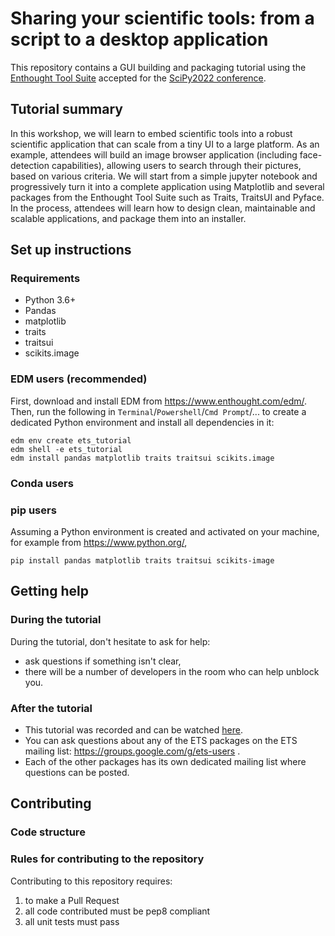 # Sharing your scientific tools: from a script to a desktop application
This repository contains a GUI building and packaging tutorial using the 
[Enthought Tool Suite](https://docs.enthought.com/ets/) accepted for the 
[SciPy2022 conference](https://www.scipy2022.scipy.org/).

## Tutorial summary

In this workshop, we will learn to embed scientific tools into a robust 
scientific application that can scale from a tiny UI to a large platform. As an 
example, attendees will build an image browser application (including 
face-detection capabilities), allowing users to search through their pictures, 
based on various criteria. We will start from a simple jupyter notebook and 
progressively turn it into a complete application using Matplotlib and several 
packages from the Enthought Tool Suite such as Traits, TraitsUI and Pyface. In 
the process, attendees will learn how to design clean, maintainable and 
scalable applications, and package them into an installer.

## Set up instructions

### Requirements

- Python 3.6+
- Pandas
- matplotlib
- traits
- traitsui
- scikits.image

### EDM users (recommended)
First, download and install EDM from https://www.enthought.com/edm/. Then, run 
the following in `Terminal`/`Powershell`/`Cmd Prompt`/... to create a dedicated 
Python environment and install all dependencies in it:
```commandline
edm env create ets_tutorial
edm shell -e ets_tutorial
edm install pandas matplotlib traits traitsui scikits.image
```

### Conda users

### pip users
Assuming a Python environment is created and activated on your machine, for 
example from https://www.python.org/, 
```commandline
pip install pandas matplotlib traits traitsui scikits-image
```

## Getting help
### During the tutorial
During the tutorial, don't hesitate to ask for help: 
- ask questions if something isn't clear,
- there will be a number of developers in the room who can help unblock you.

### After the tutorial
- This tutorial was recorded and can be watched [here]().
- You can ask questions about any of the ETS packages on the ETS mailing list:
  https://groups.google.com/g/ets-users .
- Each of the other packages has its own dedicated mailing list where questions 
  can be posted.



## Contributing
### Code structure

### Rules for contributing to the repository
Contributing to this repository requires:
1. to make a Pull Request
2. all code contributed must be pep8 compliant
3. all unit tests must pass
